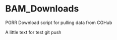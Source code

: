 BAM_Downloads
=============

PGRR Download script for pulling data from CGHub

A little text for test git push

